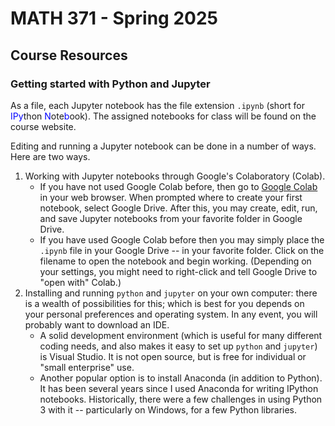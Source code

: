 # MATH 371 - Spring 2025

## Course Resources

### Getting started with Python and Jupyter
As a file, each Jupyter notebook has the file extension `.ipynb` (short for <span style="color:blue;">IPy</span>thon <span style="color:blue;">N</span>ote<span style="color:blue;">b</span>ook). The assigned notebooks for class will be found on the course website.

Editing and running a Jupyter notebook can be done in a number of ways. Here are two ways.
1. Working with Jupyter notebooks through Google's Colaboratory (Colab). 
    * If you have not used Google Colab before, then go to [Google Colab](https://colab.google/) in your web browser. When prompted where to create your first notebook, select Google Drive. After this, you may create, edit, run, and save Jupyter notebooks from your favorite folder in Google Drive.
    * If you have used Google Colab before then you may simply place the `.ipynb` file in your Google Drive -- in your favorite folder. Click on the filename to open the notebook and begin working. (Depending on your settings, you might need to right-click and tell Google Drive to "open with" Colab.)
2. Installing and running `python` and `jupyter` on your own computer: there is a wealth of possibilities for this; which is best for you depends on your personal preferences and operating system. In any event, you will probably want to download an IDE.
    * A solid development environment (which is useful for many different coding needs, and also makes it easy to set up `python` and `jupyter`) is Visual Studio. It is not open source, but is free for individual or "small enterprise" use.
    * Another popular option is to install Anaconda (in addition to Python). It has been several years since I used Anaconda for writing IPython notebooks. Historically, there were a few challenges in using Python 3 with it -- particularly on Windows, for a few Python libraries. 